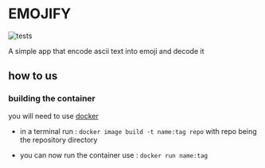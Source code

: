# EMOJIFY

![tests](https://github.com/Joachim-barre/emojify/actions/workflows/python-app.yml/badge.svg)

A simple app that encode ascii text into emoji and decode it

## how to us

### building the container

you will need to use [docker](https://docs.docker.com/get-docker/)

* in a terminal run :
  ```docker image build -t name:tag repo```
  with repo being the repository directory

*  you can now run the container use :
   ```docker run name:tag```
